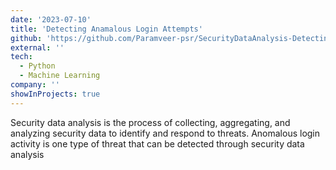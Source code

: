 ```yaml
---
date: '2023-07-10'
title: 'Detecting Anamalous Login Attempts'
github: 'https://github.com/Paramveer-psr/SecurityDataAnalysis-DetectingAnomalousLoginActivity'
external: ''
tech:
  - Python
  - Machine Learning
company: ''
showInProjects: true
---
```


Security data analysis is the process of collecting, aggregating, and analyzing security data to identify and respond to threats. Anomalous login activity is one type of threat that can be detected through security data analysis